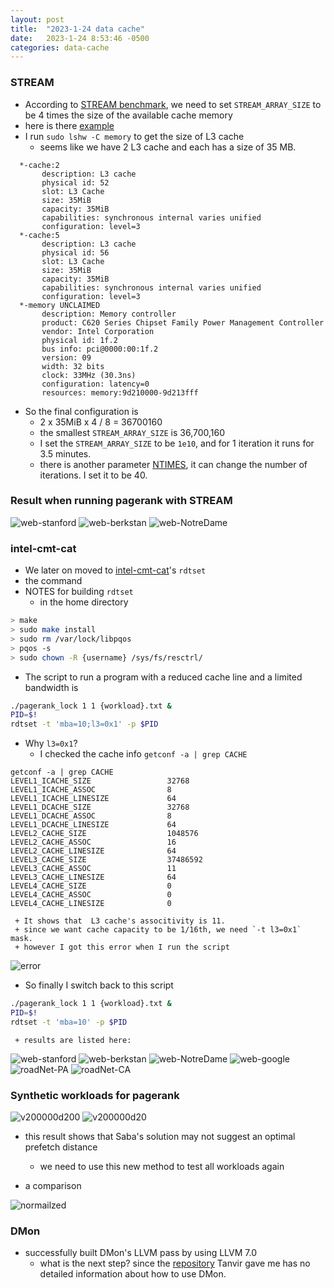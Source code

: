 ```yaml
---
layout: post
title:  "2023-1-24 data cache"
date:   2023-1-24 8:53:46 -0500
categories: data-cache 
---
```

### STREAM
- According to [STREAM benchmark](https://github.com/jeffhammond/STREAM), we need to set `STREAM_ARRAY_SIZE` to be 4 times the size of the available cache memory
- here is there [example](https://github.com/jeffhammond/STREAM/blob/master/stream.c#L58)
- I run `sudo lshw -C memory` to get the size of L3 cache 
	+ seems like we have 2 L3 cache and each has a size of 35 MB.
```
  *-cache:2
       description: L3 cache
       physical id: 52
       slot: L3 Cache
       size: 35MiB
       capacity: 35MiB
       capabilities: synchronous internal varies unified
       configuration: level=3
  *-cache:5
       description: L3 cache
       physical id: 56
       slot: L3 Cache
       size: 35MiB
       capacity: 35MiB
       capabilities: synchronous internal varies unified
       configuration: level=3
  *-memory UNCLAIMED
       description: Memory controller
       product: C620 Series Chipset Family Power Management Controller
       vendor: Intel Corporation
       physical id: 1f.2
       bus info: pci@0000:00:1f.2
       version: 09
       width: 32 bits
       clock: 33MHz (30.3ns)
       configuration: latency=0
       resources: memory:9d210000-9d213fff
```
- So the final configuration is
	+ 2 x 35MiB x 4 / 8 = 36700160 
	+ the smallest `STREAM_ARRAY_SIZE` is 36,700,160 
     + I set the `STREAM_ARRAY_SIZE` to be `1e10`, and for 1 iteration it runs for 3.5 minutes.
     + there is another parameter [NTIMES](https://github.com/jeffhammond/STREAM/blob/master/stream.c#L108), it can change the number of iterations. I set it to be 40.

### Result when running pagerank with STREAM
![web-stanford](/assets/2023-01-24/web-BerkStan.png)
![web-berkstan](/assets/2023-01-24/web-Stanford.png)
![web-NotreDame](/assets/2023-01-24/web-NotreDame.png)


### intel-cmt-cat
- We later on moved to [intel-cmt-cat](https://github.com/intel/intel-cmt-cat)'s `rdtset`
- the command 
- NOTES for building `rdtset`
     + in the home directory 
```bash
> make
> sudo make install
> sudo rm /var/lock/libpqos
> pqos -s
> sudo chown -R {username} /sys/fs/resctrl/
```
- The script to run a program with a reduced cache line and a limited bandwidth is
```bash
./pagerank_lock 1 1 {workload}.txt &
PID=$!
rdtset -t 'mba=10;l3=0x1' -p $PID
```
- Why `l3=0x1`? 
     + I checked the cache info `getconf -a | grep CACHE`
```
getconf -a | grep CACHE
LEVEL1_ICACHE_SIZE                 32768
LEVEL1_ICACHE_ASSOC                8
LEVEL1_ICACHE_LINESIZE             64
LEVEL1_DCACHE_SIZE                 32768
LEVEL1_DCACHE_ASSOC                8
LEVEL1_DCACHE_LINESIZE             64
LEVEL2_CACHE_SIZE                  1048576
LEVEL2_CACHE_ASSOC                 16
LEVEL2_CACHE_LINESIZE              64
LEVEL3_CACHE_SIZE                  37486592
LEVEL3_CACHE_ASSOC                 11
LEVEL3_CACHE_LINESIZE              64
LEVEL4_CACHE_SIZE                  0
LEVEL4_CACHE_ASSOC                 0
LEVEL4_CACHE_LINESIZE              0 
```
     + It shows that  L3 cache's associtivity is 11.
     + since we want cache capacity to be 1/16th, we need `-t l3=0x1` mask.
     + however I got this error when I run the script
![error](/assets/2023-01-24/err.png)

- So finally I switch back to this script
```bash
./pagerank_lock 1 1 {workload}.txt &
PID=$!
rdtset -t 'mba=10' -p $PID
```
     + results are listed here:
![web-stanford](/assets/2023-01-24/bw-web-BerkStan.png)
![web-berkstan](/assets/2023-01-24/bw-web-Stanford.png)
![web-NotreDame](/assets/2023-01-24/bw-web-NotreDame.png)
![web-google](/assets/2023-01-24/bw-web-Google.png)
![roadNet-PA](/assets/2023-01-24/bw-roadNet-PA.png)
![roadNet-CA](/assets/2023-01-24/bw-roadNet-CA.png)

### Synthetic workloads for pagerank
![v200000d200](/assets/2023-01-24/v200000-d200.png)
![v200000d20](/assets/2023-01-24/v200000-d20.png)
- this result shows that Saba's solution may not suggest an optimal prefetch distance
     + we need to use this new method to test all workloads again

- a comparison
 
![normailzed](/assets/2023-01-24/normalized.png)

### DMon
- successfully built DMon's LLVM pass by using LLVM 7.0
	+ what is the next step? since the [repository](https://github.com/efeslab/DMon-AE) Tanvir gave me has no detailed information about how to use DMon.

